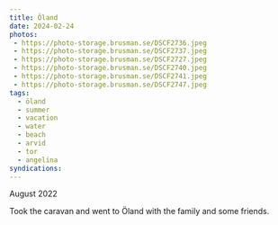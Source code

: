 ```yaml
---
title: Öland
date: 2024-02-24
photos:
 - https://photo-storage.brusman.se/DSCF2736.jpeg
 - https://photo-storage.brusman.se/DSCF2737.jpeg
 - https://photo-storage.brusman.se/DSCF2727.jpeg
 - https://photo-storage.brusman.se/DSCF2740.jpeg
 - https://photo-storage.brusman.se/DSCF2741.jpeg
 - https://photo-storage.brusman.se/DSCF2747.jpeg
tags:
  - öland
  - summer
  - vacation
  - water
  - beach
  - arvid
  - tor
  - angelina
syndications:
---
```

August 2022

Took the caravan and went to Öland with the family and some friends.
